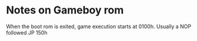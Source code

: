 # Notes on Gameboy rom
When the boot rom is exited, game execution starts at 0100h. Usually a NOP followed JP 150h
